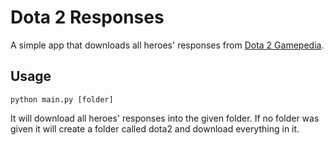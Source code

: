 # Dota 2 Responses

A simple app that downloads all heroes' responses from [Dota 2 Gamepedia](http://dota2.gamepedia.com/).

## Usage

`python main.py [folder]`

It will download all heroes' responses into the given folder. If no folder was given it will create a folder called dota2 and download everything in it.

